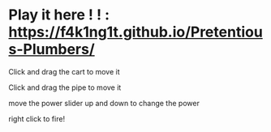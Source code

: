 # Play it here ! ! : https://f4k1ng1t.github.io/Pretentious-Plumbers/

Click and drag the cart to move it

Click and drag the pipe to move it

move the power slider up and down to change the power

right click to fire!
